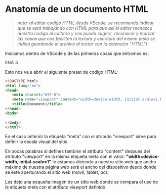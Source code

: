 # Anatomía de un documento HTML

> *nota: al editar codigo HTML desde VScode, se recomienda indicar que se está trabajando con HTML para que así el editor reonozca nuestro codigo al editarlo y nos pueda sugerir, reconocer y marcar las cosas que nos facilitan la lectura y escritura del mismo (esto se indica guardando el archivo al iniciar con la extención "HTML")*

Iniciamos dentro de VScode y de las primeras cosas que entramos es:
 ```html
 html:5 
 ``` 
 Esto nos va a abrir el siguiente preset de codigo HTML:
 ```html
 <!DOCTYPE html>
<html lang="en">
<head>
    <meta charset="UTF-8">
    <meta name="viewport" content="width=device-width, initial-scale=1.0">
    <title>Document</title>
</head>
<body>
    
</body>
</html> 
 ``` 
 
En el caso anteriór la etiqueta "meta" con el atributo "viewport" sirve para definir la escala visual del sitio.

En pocas palabras si defines también el atributo "content" después del atributo "viewport" en la misma etiqueta meta con el valor: **"width=device-width, initial-scale=1"** le estamos diciendo a nuestro sitio web que ancho máximo de nuestra página web será el ancho del dispositivo desde donde se esté aperturando el sitio web (móvil, tablet, pc).

Les dejo una pequeña imagen de un sitio web donde se compara el uso de la etiqueta meta con el atributo viewport definido.